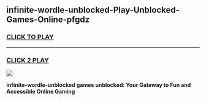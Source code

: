
## infinite-wordle-unblocked-Play-Unblocked-Games-Online-pfgdz
<h3>
<a href="https://premium76.site?title=infinite-wordle-unblocked&ref=25A">CLICK TO PLAY</a></h3>
<hr>

<h3>
<a href="https://premium76.site?title=infinite-wordle-unblocked&ref=25A">CLICK 2 PLAY</a>
  
</h3>

<a href="https://premium76.site?title=infinite-wordle-unblocked&ref=25A"><img src="https://clearcache.store/games.png"></a>


**infinite-wordle-unblocked games unblocked: Your Gateway to Fun and Accessible Online Gaming**
